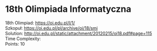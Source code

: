 # 18th Olimpiada Informatyczna
18th Olimpiad: https://oi.edu.pl/l/1/ <br />
Szkopuł: https://oi.edu.pl/pl/archive/oi/18/smi <br />
Solution: http://oi.edu.pl/static/attachment/20120215/oi18.pdf#page=115 <br />
Time Complexity: <br />
Points: 10 <br />
